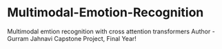 # Multimodal-Emotion-Recognition
Multimodal emtion recognition with cross attention transformers
Author - Gurram Jahnavi 
Capstone Project, Final Year!
